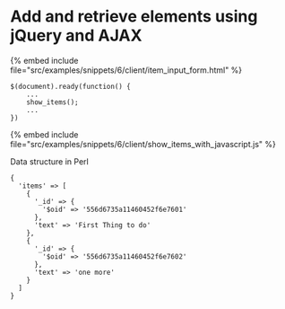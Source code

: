 # Add and retrieve elements using jQuery and AJAX

{% embed include file="src/examples/snippets/6/client/item_input_form.html" %}

```
$(document).ready(function() {
    ...
    show_items();
    ...
})
```
{% embed include file="src/examples/snippets/6/client/show_items_with_javascript.js" %}

Data structure in Perl


```
{
  'items' => [
    {
      '_id' => {
        '$oid' => '556d6735a11460452f6e7601'
      },
      'text' => 'First Thing to do'
    },
    {
      '_id' => {
        '$oid' => '556d6735a11460452f6e7602'
      },
      'text' => 'one more'
    }
  ]
}
```



